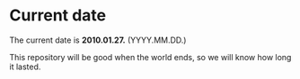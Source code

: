 # Current date

The current date is **2010.01.27.** (YYYY.MM.DD.)

This repository will be good when the world ends, so we will know how long it lasted.